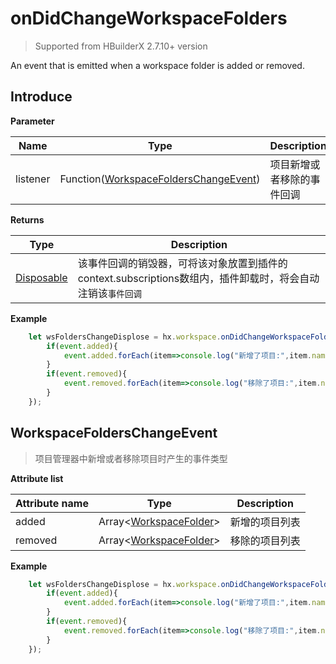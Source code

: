 # onDidChangeWorkspaceFolders

> Supported from HBuilderX 2.7.10+ version

An event that is emitted when a workspace folder is added or removed.

## Introduce

**Parameter**

|Name	|Type															|Description		|
|--			|--																	|--			|
|listener	|Function([WorkspaceFoldersChangeEvent](#WorkspaceFoldersChangeEvent))	|项目新增或者移除的事件回调	|

**Returns**

|Type	|Description				|
|--			|--					|
|[Disposable](/ExtensionDocs/Api/other/Disposable)	|该事件回调的销毁器，可将该对象放置到插件的context.subscriptions数组内，插件卸载时，将会自动注销该`事件回调`	|

**Example**

``` javascript
    let wsFoldersChangeDisplose = hx.workspace.onDidChangeWorkspaceFolders(function(event){
        if(event.added){
            event.added.forEach(item=>console.log("新增了项目:",item.name));
        }
        if(event.removed){
            event.removed.forEach(item=>console.log("移除了项目:",item.name));
        }
    });
```

## WorkspaceFoldersChangeEvent

> 项目管理器中新增或者移除项目时产生的事件类型

**Attribute list**

|Attribute name	|Type											|Description			|
|--		|--													|--				|
|added	| Array&lt;[WorkspaceFolder](/ExtensionDocs/Api/other/WorkspaceFolder)&gt;	|新增的项目列表	|
|removed| Array&lt;[WorkspaceFolder](/ExtensionDocs/Api/other/WorkspaceFolder)&gt;	|移除的项目列表	|

**Example**

``` javascript
    let wsFoldersChangeDisplose = hx.workspace.onDidChangeWorkspaceFolders(function(event){
        if(event.added){
            event.added.forEach(item=>console.log("新增了项目:",item.name));
        }
        if(event.removed){
            event.removed.forEach(item=>console.log("移除了项目:",item.name));
        }
    });
```